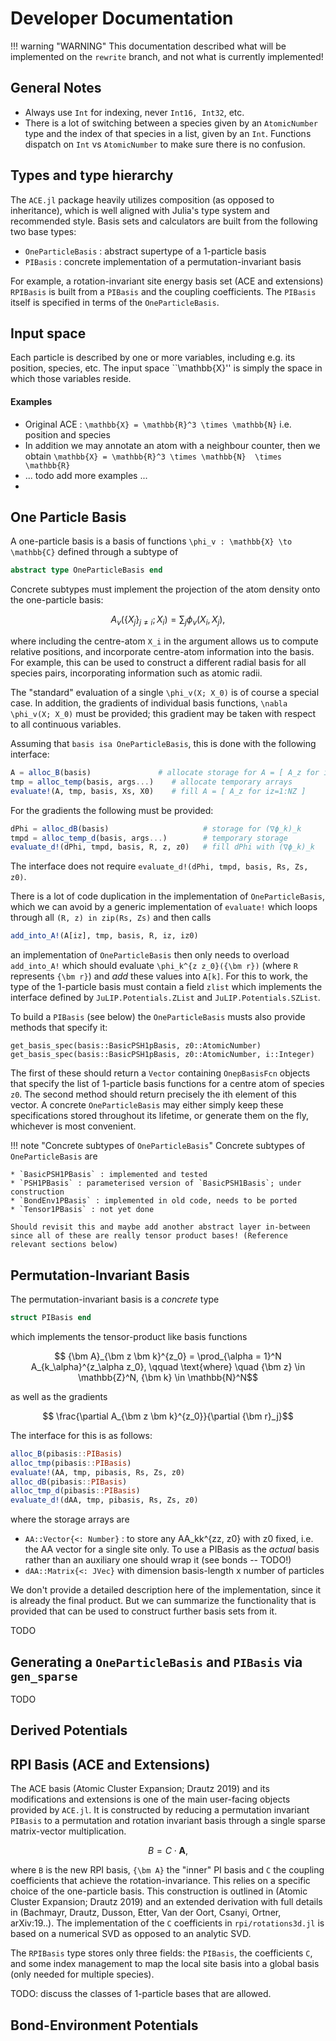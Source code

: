 
# Developer Documentation

!!! warning "WARNING"
    This documentation described what will be implemented on the `rewrite` branch, and not what is currently implemented!

## General Notes

 * Always use `Int` for indexing, never `Int16, Int32`, etc.
 * There is a lot of switching between a species given by an `AtomicNumber` type and the index of that species in a list, given by an `Int`. Functions dispatch on `Int` vs `AtomicNumber` to make sure there is no confusion.

## Types and type hierarchy

The `ACE.jl` package heavily utilizes composition (as opposed to inheritance), which is well aligned with Julia's type system and recommended style. Basis sets and calculators are built from the following two base types:

* `OneParticleBasis` : abstract supertype of a 1-particle basis
* `PIBasis` : concrete implementation of a permutation-invariant basis

For example, a rotation-invariant site energy basis set (ACE and extensions) `RPIBasis` is built from a `PIBasis` and the coupling coefficients. The `PIBasis` itself is specified in terms of the `OneParticleBasis`.

## Input space

Each particle is described by one or more variables, including e.g. its
position, species, etc. The input space ``\mathbb{X}'' is simply the
space in which those variables reside.

#### Examples

- Original ACE : ``\mathbb{X} = \mathbb{R}^3 \times \mathbb{N}`` i.e. position and species
- In addition we may annotate an atom with a neighbour counter, then we obtain
   ``\mathbb{X} = \mathbb{R}^3 \times \mathbb{N}  \times \mathbb{R}``
- ... todo add more examples ...
-
## One Particle Basis

A one-particle basis is a basis of functions ``\phi_v : \mathbb{X} \to \mathbb{C}`` defined through a subtype of
```julia
abstract type OneParticleBasis end
```
Concrete subtypes must implement the projection of the atom density onto the one-particle basis:
```math
  A_{v}( \{ X_j \}_{j \neq i}; X_i )
   = \sum_{j} \phi_v(X_i, X_j),
```
where including the centre-atom ``X_i`` in the argument allows us to compute relative positions, and incorporate centre-atom information into the basis. For example, this can be used to construct a different radial basis for all species pairs, incorporating information such as atomic radii.

The "standard" evaluation of a single ``\phi_v(X; X_0)`` is of course a special case. In addition, the gradients of individual basis functions, ``\nabla \phi_v(X; X_0)`` must be provided; this gradient may be taken with respect to all continuous variables.

Assuming that `basis isa OneParticleBasis`, this is done with the following interface:
```julia
A = alloc_B(basis)               # allocate storage for A = [ A_z for iz=1:NZ ]
tmp = alloc_temp(basis, args...)    # allocate temporary arrays
evaluate!(A, tmp, basis, Xs, X0)    # fill A = [ A_z for iz=1:NZ ]
```
For the gradients the following must be provided:
```julia
dPhi = alloc_dB(basis)                     # storage for (∇ϕ_k)_k
tmpd = alloc_temp_d(basis, args...)        # temporary storage
evaluate_d!(dPhi, tmpd, basis, R, z, z0)   # fill dPhi with (∇ϕ_k)_k
```
The interface does not require `evaluate_d!(dPhi, tmpd, basis, Rs, Zs, z0)`.

There is a lot of code duplication in the implementation of `OneParticleBasis`, which we can avoid by a generic implementation of `evaluate!` which loops through all `(R, z) in zip(Rs, Zs)` and then calls
```julia
add_into_A!(A[iz], tmp, basis, R, iz, iz0)
```
an implementation of `OneParticleBasis` then only needs to overload `add_into_A!` which should evaluate ``\phi_k^{z z_0}({\bm r})`` (where `R` represents ``{\bm r}``) and *add* these values into `A[k]`.
For this to work, the type of the 1-particle basis must contain a field `zlist` which implements the interface defined by `JuLIP.Potentials.ZList` and `JuLIP.Potentials.SZList`.

To build a `PIBasis` (see below) the `OneParticleBasis` musts also provide methods that specify it:
```
get_basis_spec(basis::BasicPSH1pBasis, z0::AtomicNumber)
get_basis_spec(basis::BasicPSH1pBasis, z0::AtomicNumber, i::Integer)
```
The first of these should return a `Vector` containing `OnepBasisFcn` objects that specify the list of 1-particle basis functions for a centre atom of species `z0`. The second method should return precisely the ith element of this vector. A concrete `OneParticleBasis` may either simply keep these specifications stored throughout its lifetime, or generate them on the fly, whichever is most convenient.

!!! note "Concrete subtypes of `OneParticleBasis`"
    Concrete subtypes of `OneParticleBasis` are

    * `BasicPSH1PBasis` : implemented and tested
    * `PSH1PBasis` : parameterised version of `BasicPSH1Basis`; under construction
    * `BondEnv1PBasis` : implemented in old code, needs to be ported
    * `Tensor1PBasis` : not yet done

    Should revisit this and maybe add another abstract layer in-between since all of these are really tensor product bases! (Reference relevant sections below)


## Permutation-Invariant Basis

The permutation-invariant basis is a *concrete* type
```julia
struct PIBasis end
```
which implements the tensor-product like basis functions
```math
   {\bm A}_{\bm z \bm k}^{z_0}
   =
   \prod_{\alpha = 1}^N A_{k_\alpha}^{z_\alpha z_0},
   \qquad \text{where} \quad
   {\bm z} \in \mathbb{Z}^N, {\bm k} \in \mathbb{N}^N
```
as well as the gradients
```math
   \frac{\partial A_{\bm z \bm k}^{z_0}}{\partial {\bm r}_j}
```
The interface for this is as follows:
```julia
alloc_B(pibasis::PIBasis)
alloc_tmp(pibasis::PIBasis)
evaluate!(AA, tmp, pibasis, Rs, Zs, z0)
alloc_dB(pibasis::PIBasis)
alloc_tmp_d(pibasis::PIBasis)
evaluate_d!(dAA, tmp, pibasis, Rs, Zs, z0)
```
where the storage arrays are
* `AA::Vector{<: Number}` : to store any AA_kk^{zz, z0} with z0 fixed, i.e. the AA vector for a single site only. To use a PIBasis as the *actual* basis rather than an auxiliary one should wrap it (see bonds -- TODO!)
* `dAA::Matrix{<: JVec}` with dimension basis-length x number of particles

We don't provide a detailed description here of the implementation, since it is already the final product. But we can summarize the functionality that is provided that can be used to construct further basis sets from it.

TODO

## Generating a `OneParticleBasis` and `PIBasis` via `gen_sparse`

TODO


## Derived Potentials



## RPI Basis (ACE and Extensions)

The ACE basis (Atomic Cluster Expansion; Drautz 2019) and its modifications and extensions is one of the main user-facing objects provided by `ACE.jl`.
It is constructed by reducing a permutation invariant `PIBasis` to a permutation and rotation invariant basis through a single sparse matrix-vector multiplication.
```math
 B = C \cdot {\bm A},
```
where ``B`` is the new RPI basis, ``{\bm A}`` the "inner" PI basis and ``C`` the coupling coefficients that achieve the rotation-invariance. This relies on a specific choice of the one-particle basis. This construction is outlined in (Atomic Cluster Expansion; Drautz 2019) and an extended derivation with full details in (Bachmayr, Drautz, Dusson, Etter, Van der Oort, Csanyi, Ortner, arXiv:19..). The implementation of the ``C`` coefficients in `rpi/rotations3d.jl` is based on a numerical SVD as opposed to an analytic SVD.

The `RPIBasis` type stores only three fields: the `PIBasis`, the coefficients ``C``, and some index management to map the local site basis into a global basis (only needed for multiple species).

TODO: discuss the classes of 1-particle bases that are allowed.



## Bond-Environment Potentials
